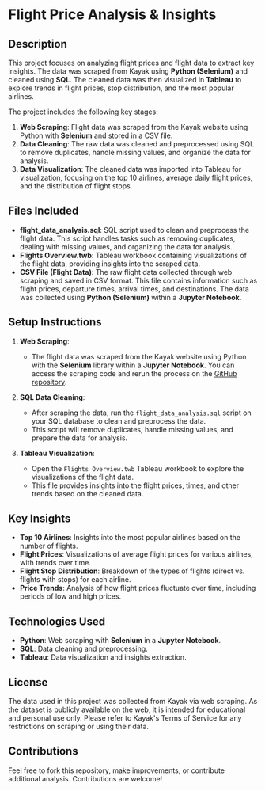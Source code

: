 # Flight Price Analysis & Insights

## Description
This project focuses on analyzing flight prices and flight data to extract key insights. The data was scraped from Kayak using **Python (Selenium)** and cleaned using **SQL**. The cleaned data was then visualized in **Tableau** to explore trends in flight prices, stop distribution, and the most popular airlines.

The project includes the following key stages:
1. **Web Scraping**: Flight data was scraped from the Kayak website using Python with **Selenium** and stored in a CSV file.
2. **Data Cleaning**: The raw data was cleaned and preprocessed using SQL to remove duplicates, handle missing values, and organize the data for analysis.
3. **Data Visualization**: The cleaned data was imported into Tableau for visualization, focusing on the top 10 airlines, average daily flight prices, and the distribution of flight stops.

## Files Included
- **flight_data_analysis.sql**: SQL script used to clean and preprocess the flight data. This script handles tasks such as removing duplicates, dealing with missing values, and organizing the data for analysis.
- **Flights Overview.twb**: Tableau workbook containing visualizations of the flight data, providing insights into the scraped data.
- **CSV File (Flight Data)**: The raw flight data collected through web scraping and saved in CSV format. This file contains information such as flight prices, departure times, arrival times, and destinations. The data was collected using **Python (Selenium)** within a **Jupyter Notebook**.

## Setup Instructions
1. **Web Scraping**:
   - The flight data was scraped from the Kayak website using Python with the **Selenium** library within a **Jupyter Notebook**. You can access the scraping code and rerun the process on the [GitHub repository](https://github.com/Barsax22/Flight-Prediction/tree/main).
   
2. **SQL Data Cleaning**:
   - After scraping the data, run the `flight_data_analysis.sql` script on your SQL database to clean and preprocess the data.
   - This script will remove duplicates, handle missing values, and prepare the data for analysis.

3. **Tableau Visualization**:
   - Open the `Flights Overview.twb` Tableau workbook to explore the visualizations of the flight data.
   - This file provides insights into the flight prices, times, and other trends based on the cleaned data.

## Key Insights
- **Top 10 Airlines**: Insights into the most popular airlines based on the number of flights.
- **Flight Prices**: Visualizations of average flight prices for various airlines, with trends over time.
- **Flight Stop Distribution**: Breakdown of the types of flights (direct vs. flights with stops) for each airline.
- **Price Trends**: Analysis of how flight prices fluctuate over time, including periods of low and high prices.

## Technologies Used
- **Python**: Web scraping with **Selenium** in a **Jupyter Notebook**.
- **SQL**: Data cleaning and preprocessing.
- **Tableau**: Data visualization and insights extraction.

## License
The data used in this project was collected from Kayak via web scraping. As the dataset is publicly available on the web, it is intended for educational and personal use only. Please refer to Kayak's Terms of Service for any restrictions on scraping or using their data.

## Contributions
Feel free to fork this repository, make improvements, or contribute additional analysis. Contributions are welcome!
